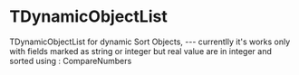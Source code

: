 # TDynamicObjectList
TDynamicObjectList for dynamic Sort Objects, ---   currentlly it's works only with fields marked as string or integer but real value are in integer and sorted using : CompareNumbers
